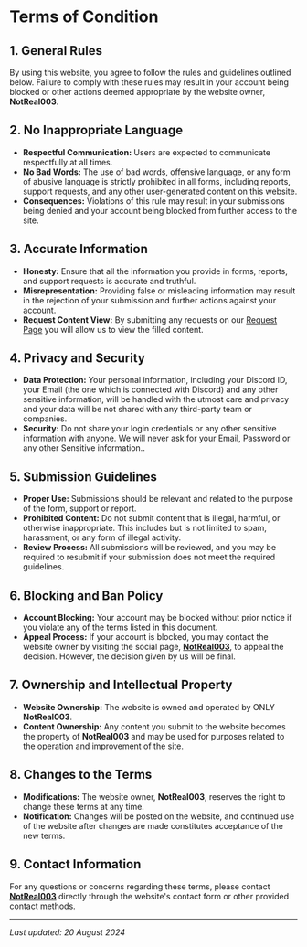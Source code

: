 # Terms of Condition
## 1. General Rules

By using this website, you agree to follow the rules and guidelines outlined below. Failure to comply with these rules may result in your account being blocked or other actions deemed appropriate by the website owner, **NotReal003**.

## 2. No Inappropriate Language

- **Respectful Communication:** Users are expected to communicate respectfully at all times. 
- **No Bad Words:** The use of bad words, offensive language, or any form of abusive language is strictly prohibited in all forms, including reports, support requests, and any other user-generated content on this website.
- **Consequences:** Violations of this rule may result in your submissions being denied and your account being blocked from further access to the site.

## 3. Accurate Information

- **Honesty:** Ensure that all the information you provide in forms, reports, and support requests is accurate and truthful. 
- **Misrepresentation:** Providing false or misleading information may result in the rejection of your submission and further actions against your account.
- **Request Content View:** By submitting any requests on our [Request Page](https://request.notreal003.xyz) you will allow us to view the filled content.

## 4. Privacy and Security

- **Data Protection:** Your personal information, including your Discord ID, your Email (the one which is connected with Discord) and any other sensitive information, will be handled with the utmost care and privacy and your data will be not shared with any third-party team or companies.
- **Security:** Do not share your login credentials or any other sensitive information with anyone. We will never ask for your Email, Password or any other Sensitive information..

## 5. Submission Guidelines

- **Proper Use:** Submissions should be relevant and related to the purpose of the form, support or report. 
- **Prohibited Content:** Do not submit content that is illegal, harmful, or otherwise inappropriate. This includes but is not limited to spam, harassment, or any form of illegal activity.
- **Review Process:** All submissions will be reviewed, and you may be required to resubmit if your submission does not meet the required guidelines.

## 6. Blocking and Ban Policy

- **Account Blocking:** Your account may be blocked without prior notice if you violate any of the terms listed in this document. 
- **Appeal Process:** If your account is blocked, you may contact the website owner by visiting the social page, **__[NotReal003](https://notreal003.xyz)__**, to appeal the decision. However, the decision given by us will be final.

## 7. Ownership and Intellectual Property

- **Website Ownership:** The website is owned and operated by ONLY **NotReal003**. 
- **Content Ownership:** Any content you submit to the website becomes the property of **NotReal003** and may be used for purposes related to the operation and improvement of the site.

## 8. Changes to the Terms

- **Modifications:** The website owner, **NotReal003**, reserves the right to change these terms at any time. 
- **Notification:** Changes will be posted on the website, and continued use of the website after changes are made constitutes acceptance of the new terms.

## 9. Contact Information

For any questions or concerns regarding these terms, please contact **[NotReal003](https://notreal003.xyz)** directly through the website's contact form or other provided contact methods.

---

_Last updated: 20 August 2024_
